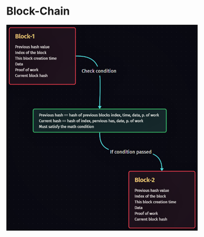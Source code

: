 # Block-Chain
![Block chain](https://github.com/Dhamu785/Block-Chain/blob/main/Images/Block%20Chain1.png)
